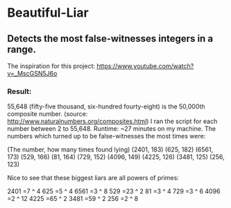 # Beautiful-Liar
## Detects the most false-witnesses integers in a range.

The inspiration for this project: https://www.youtube.com/watch?v=_MscGSN5J6o

### Result:

55,648 (fifty-five thousand, six-hundred fourty-eight) is the 50,000th composite number. (source: http://www.naturalnumbers.org/composites.html)
I ran the script for each number between 2 to 55,648. Runtime: ~27 minutes on my machine.
The numbers which turned up to be false-witnesses the most times were:

(The number, how many times found lying)
(2401, 183)
(625, 182)
(6561, 173)
(529, 166)
(81, 164)
(729, 152)
(4096, 149)
(4225, 126)
(3481, 125)
(256, 123)

Nice to see that these biggest liars are all powers of primes:

2401  =7  ^ 4
625   =5  ^ 4
6561  =3  ^ 8
529   =23 ^ 2
81    =3  ^ 4
729   =3  ^ 6
4096  =2  ^ 12
4225  =65 ^ 2
3481  =59 ^ 2
256   =2  ^ 8

